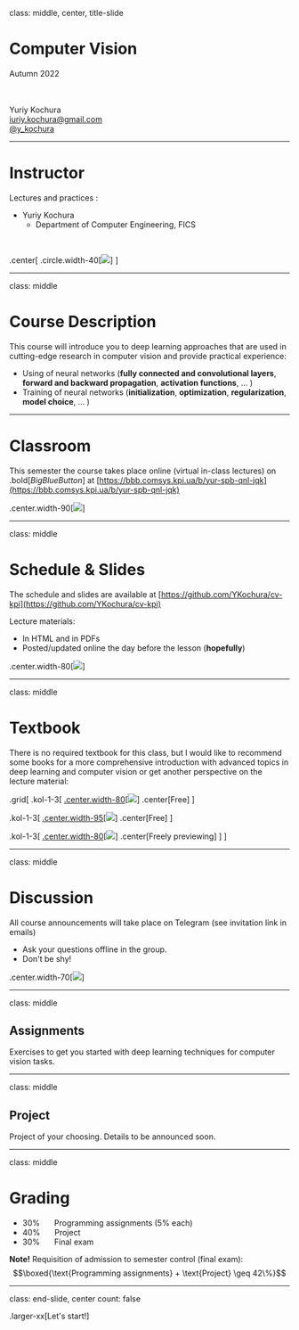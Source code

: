 class: middle, center, title-slide 

# Computer Vision

Autumn 2022

<br><br>
Yuriy Kochura<br>
[iuriy.kochura@gmail.com](mailto:iuriy.kochura@gmail.com) <br>
<a href="https://t.me/y_kochura">@y_kochura</a> <br>


---

# Instructor

Lectures and practices :
- Yuriy Kochura 
  - Department of Computer Engineering, FICS 

<br>

.center[
.circle.width-40[![](figures/course-details/ykochura.jpg)]
]

---

class: middle

# Course Description

This course will introduce you to deep learning approaches that are used in cutting-edge research in computer vision  and  provide practical experience: 

- Using of neural networks (**fully connected and convolutional layers**, **forward and backward propagation**, **activation functions**, ... )
- Training of neural networks (**initialization**, **optimization**, **regularization**, **model choice**, ... ) 


---


# Classroom

This semester the course takes place online (virtual in-class lectures) on .bold[*BigBlueButton*] at  [https://bbb.comsys.kpi.ua/b/yur-spb-qnl-jqk](https://bbb.comsys.kpi.ua/b/yur-spb-qnl-jqk)

.center.width-90[![](figures/course-details/bbb.png)]

---

class: middle 

# Schedule & Slides

The schedule and slides are available at [https://github.com/YKochura/cv-kpi](https://github.com/YKochura/cv-kpi)

Lecture materials:

- In HTML and in PDFs
- Posted/updated online the day before the lesson (**hopefully**)

.center.width-80[![](figures/course-details/github.png)]

---

class: middle

# Textbook

 There is no required textbook for this class, but I would like to recommend some books for a more comprehensive introduction with advanced topics in deep learning and computer vision or get another perspective on the lecture material:

.grid[
.kol-1-3[
[.center.width-80[![](figures/course-details/deep-learning-book-goodfellow-cover.jpg)]](https://www.deeplearningbook.org/)
.center[Free]
]

.kol-1-3[
[.center.width-95[![](figures/course-details/Neural-Networks-and-Deep-Learning.png)]](http://neuralnetworksanddeeplearning.com/index.html)
.center[Free]
]

.kol-1-3[
[.center.width-80[![](figures/course-details/deep-learning-with-python-second-edition-chollet.png)]](https://www.manning.com/books/deep-learning-with-python-second-edition?query=deep/)
.center[Freely previewing]
  ]
]

---


class: middle

# Discussion

All course announcements will take place on Telegram (see invitation link in emails)

- Ask your questions offline in the group.
- Don't be shy!

.center.width-70[![](figures/course-details/telegram.png)]

---

class: middle

## Assignments

Exercises to get you started with deep learning techniques for computer vision tasks.

---

class: middle

## Project

Project of your choosing. Details to be announced soon. 

---

class: middle

# Grading

- 30%  &nbsp;&emsp; Programming assignments (5% each)
- 40%  &nbsp;&emsp; Project
- 30%  &nbsp;&emsp; Final exam

**Note!** Requisition of admission to semester control (final exam):<br>
$$\boxed{\text{Programming assignments} + \text{Project} \geq 42\%}$$

---

class: end-slide, center
count: false

.larger-xx[Let's start!]